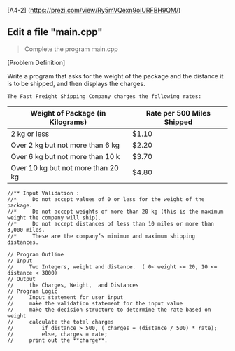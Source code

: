 [A4-2] (https://prezi.com/view/Ry5mVQexn9oiURFBH9QM/)

## Edit a file "main.cpp"

> Complete the program main.cpp

[Problem Definition]

Write a program that asks for the weight of the package and the distance it is to be shipped, and then displays the charges.

    The Fast Freight Shipping Company charges the following rates:

| Weight of Package (in Kilograms)   | Rate per 500 Miles Shipped |
| ---------------------------------- | -------------------------- |
| 2 kg or less                       | $1.10                      |
| Over 2 kg but not more than 6 kg   | $2.20                      |
| Over 6 kg but not more than 10 k   | $3.70                      |
| Over 10 kg but not more than 20 kg | $4.80                      |

    //** Input Validation :
    //*     Do not accept values of 0 or less for the weight of the package.
    //*     Do not accept weights of more than 20 kg (this is the maximum weight the company will ship).
    //*     Do not accept distances of less than 10 miles or more than 3,000 miles.
    //*     These are the company’s minimum and maximum shipping distances.

    // Program Outline
    // Input
    //     Two Integers, weight and distance.  ( 0< weight <= 20, 10 <= distance < 3000)
    // Output
    //     the Charges, Weight,  and Distances
    // Program Logic
    //     Input statement for user input
    //     make the validation statement for the input value
    //     make the decision structure to determine the rate based on weight
    //     calculate the total charges
    //         if distance > 500, ( charges = (distance / 500) * rate);
    //         else, charges = rate;
    //     print out the **charge**.
